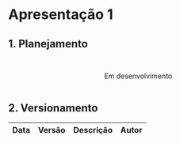 # Apresentação 1

## 1. Planejamento

<div style="display: flex; flex-flow: row wrap; justify-content: center; margin: 30px auto"> 
  <p style="text-indent: 20px; text-align: justify">
    Em desenvolvimento
  </p>
</div>

<!-- <div align="center">
    <iframe width="560" height="315" src="" frameborder="0" allow="accelerometer; autoplay; clipboard-write; encrypted-media; gyroscope; picture-in-picture" allowfullscreen></iframe>
</div> -->

## 2. Versionamento

|    Data    | Versão |            Descrição             |      Autor      |
| :--------: | :----: | :------------------------------: | :-------------: |